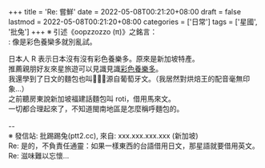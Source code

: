 +++
title = 'Re: 嘗鮮'
date = 2022-05-08T00:21:20+08:00
draft = false
lastmod = 2022-05-08T00:21:20+08:00
categories = ['日常']
tags = ['星國', '批兔']
+++
※ 引述《oopzzozzo (π)》之銘言：<br>
: 像是彩色養欒多就別亂試。<br>

日本人 R 表示日本沒有沒有彩色養樂多。原來是新加坡特產。<br>
推薦親朋好友來星旅遊可以見識見識[彩色養樂多](https://danielfooddiary.com/2019/10/26/yakult/)。
<br>
我還學到了日文的麵包也叫，源自葡萄牙文。（我居然對烘焙王的配音毫無印象…）<br>
之前聽房東說新加坡福建話麵包叫 roti，借用馬來文。<br>
一切都合理起來了，不知道閩南地區是怎麼稱呼麵包的。<br>
<br>
--<br>
※ 發信站: 批踢踢兔(ptt2.cc), 來自: xxx.xxx.xxx.xxx (新加坡)<br>
Re: 是的，不負責任通靈：如果一樣東西的台語借用日文，那星語就要借用英文。<br>
Re: 滋味難以忘懷…<br>
